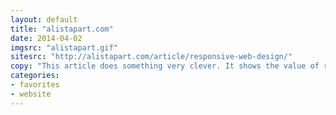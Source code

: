 ```yaml
---
layout: default
title: "alistapart.com"
date: 2014-04-02
imgsrc: "alistapart.gif"
sitesrc: "http://alistapart.com/article/responsive-web-design/"
copy: "This article does something very clever. It shows the value of responsive design, namely serving up different image sizes for different screen widths; at the same time, the image used actually changes to reflect this. "
categories:
- favorites
- website
---
```


    
    
    

    
    